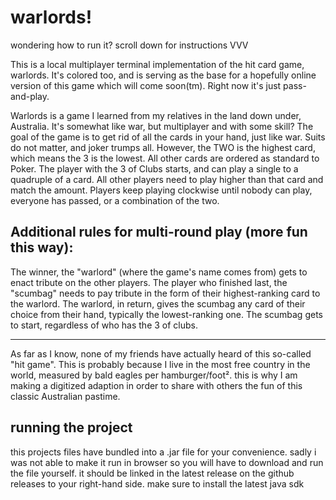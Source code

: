 # warlords! 


wondering how to run it? scroll down for instructions VVV


This is a local multiplayer terminal implementation of the hit card game, warlords. It's colored too, and is serving as the base for a hopefully online version of this game which will come soon(tm). Right now it's just pass-and-play. 

Warlords is a game I learned from my relatives in the land down under, Australia. 
It's somewhat like war, but multiplayer and with some skill?
The goal of the game is to get rid of all the cards in your hand, just like war. Suits do not matter, and joker trumps all.
However, the TWO is the highest card, which means the 3 is the lowest. All other cards are ordered as standard to Poker.
The player with the 3 of Clubs starts, and can play a single to a quadruple of a card.
All other players need to play higher than that card and match the amount. 
Players keep playing clockwise until nobody can play, everyone has passed, or a combination of the two. 

## Additional rules for multi-round play (more fun this way):

The winner, the "warlord" (where the game's name comes from) gets to enact tribute on the other players. The player who finished last, the "scumbag" needs to pay tribute in the form of their highest-ranking card to the warlord. The warlord, in return, gives the scumbag any card of their choice from their hand, typically the lowest-ranking one. The scumbag gets to start, regardless of who has the 3 of clubs. 


---
As far as I know, none of my friends have actually heard of this so-called "hit game".
This is probably because I live in the most free country in the world, measured by bald eagles per hamburger/foot².
this is why I am making a digitized adaption in order to share with others the fun of this classic Australian pastime.


## running the project

this projects files have bundled into a .jar file for your convenience. 
sadly i was not able to make it run in browser so you will have to download and run the file yourself.
it should be linked in the latest release on the github releases to your right-hand side. make sure to install the latest java sdk 
